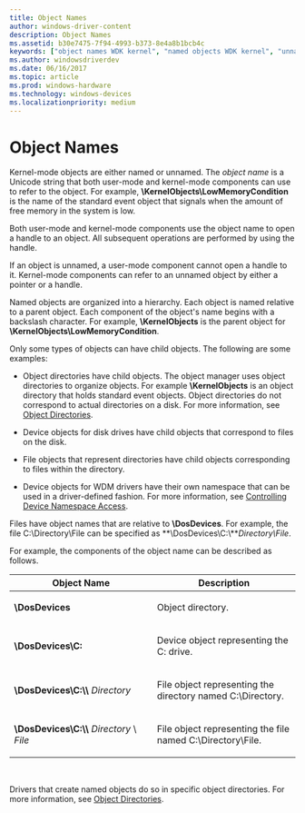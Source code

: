 ```yaml
---
title: Object Names
author: windows-driver-content
description: Object Names
ms.assetid: b30e7475-7f94-4993-b373-8e4a8b1bcb4c
keywords: ["object names WDK kernel", "named objects WDK kernel", "unnamed objects WDK kernel", "object names WDK user-mode", "object handles WDK user-mode", "object handles WDK kernel", "handles WDK user-mode", "handles WDK kernel"]
ms.author: windowsdriverdev
ms.date: 06/16/2017
ms.topic: article
ms.prod: windows-hardware
ms.technology: windows-devices
ms.localizationpriority: medium
---
```


# Object Names





Kernel-mode objects are either named or unnamed. The *object name* is a Unicode string that both user-mode and kernel-mode components can use to refer to the object. For example, **\\KernelObjects\\LowMemoryCondition** is the name of the standard event object that signals when the amount of free memory in the system is low.

Both user-mode and kernel-mode components use the object name to open a handle to an object. All subsequent operations are performed by using the handle.

If an object is unnamed, a user-mode component cannot open a handle to it. Kernel-mode components can refer to an unnamed object by either a pointer or a handle.

Named objects are organized into a hierarchy. Each object is named relative to a parent object. Each component of the object's name begins with a backslash character. For example, **\\KernelObjects** is the parent object for **\\KernelObjects\\LowMemoryCondition**.

Only some types of objects can have child objects. The following are some examples:

-   Object directories have child objects. The object manager uses object directories to organize objects. For example **\\KernelObjects** is an object directory that holds standard event objects. Object directories do not correspond to actual directories on a disk. For more information, see [Object Directories](object-directories.md).

-   Device objects for disk drives have child objects that correspond to files on the disk.

-   File objects that represent directories have child objects corresponding to files within the directory.

-   Device objects for WDM drivers have their own namespace that can be used in a driver-defined fashion. For more information, see [Controlling Device Namespace Access](controlling-device-namespace-access.md).

Files have object names that are relative to **\\DosDevices**. For example, the file C:\\Directory\\File can be specified as **\\DosDevices\\C:\\***Directory\\File*.

For example, the components of the object name can be described as follows.

<table>
<colgroup>
<col width="50%" />
<col width="50%" />
</colgroup>
<thead>
<tr class="header">
<th>Object Name</th>
<th>Description</th>
</tr>
</thead>
<tbody>
<tr class="odd">
<td><p><strong>\DosDevices</strong></p></td>
<td><p>Object directory.</p></td>
</tr>
<tr class="even">
<td><p><strong>\DosDevices\C:</strong></p></td>
<td><p>Device object representing the C: drive.</p></td>
</tr>
<tr class="odd">
<td><p><strong>\DosDevices\C:\\</strong> <em>Directory</em></p></td>
<td><p>File object representing the directory named C:\Directory.</p></td>
</tr>
<tr class="even">
<td><p><strong>\DosDevices\C:\\</strong> <em>Directory</em> \ <em>File</em></p></td>
<td><p>File object representing the file named C:\Directory\File.</p></td>
</tr>
</tbody>
</table>

 

Drivers that create named objects do so in specific object directories. For more information, see [Object Directories](object-directories.md).

 

 




